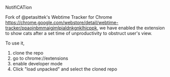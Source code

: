 NotifiCATion

Fork of @petasittek's Webtime Tracker for Chrome https://chrome.google.com/webstore/detail/webtime-tracker/ppaojnbmmaigjmlpjaldnkgnklhicppk, we have enabled the extension to show cats after a set time of unproductivity to obstruct user's view.

To use it, 
1. clone the repo
2. go to chrome://extensions
3. enable developer mode
4. Click "load unpacked" and select the cloned repo
